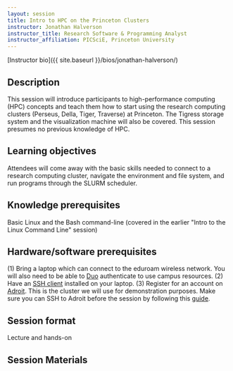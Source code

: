 ```yaml
---
layout: session
title: Intro to HPC on the Princeton Clusters
instructor: Jonathan Halverson
instructor_title: Research Software & Programming Analyst
instructor_affiliation: PICSciE, Princeton University
---
```


[Instructor bio]({{ site.baseurl }}/bios/jonathan-halverson/)


## Description ##
This session will introduce participants to high-performance computing (HPC) concepts and teach them how to start using the research computing clusters (Perseus, Della, Tiger, Traverse) at Princeton. The Tigress storage system and the visualization machine will also be covered. This session presumes no previous knowledge of HPC.

## Learning objectives ##
Attendees will come away with the basic skills needed to connect to a research computing cluster, navigate the environment and file system, and run programs through the SLURM scheduler.

## Knowledge prerequisites ##
Basic Linux and the Bash command-line (covered in the earlier "Intro to the Linux Command Line" session)

## Hardware/software prerequisites ##
(1) Bring a laptop which can connect to the eduroam wireless network. You will also need to be able to [Duo](https://princeton.service-now.com/snap?id=kb_article&sys_id=692a27064f9ca20018ddd48e5210c72b) authenticate to use campus resources. (2) Have an [SSH client](https://researchcomputing.princeton.edu/education/training/hardware-and-software-requirements-picscie-workshops) installed on your laptop. (3) Register for an account on [Adroit](https://forms.rc.princeton.edu/registration/). This is the cluster we will use for demonstration purposes. Make sure you can SSH to Adroit before the session by following this [guide](https://researchcomputing.princeton.edu/education/training/hardware-and-software-requirements-picscie-workshops).

## Session format ##
Lecture and hands-on

## Session Materials ##

<!--
All presentation materials are [here](https://princetonuniversity.github.io/hpc_beginning_workshop/).
-->
